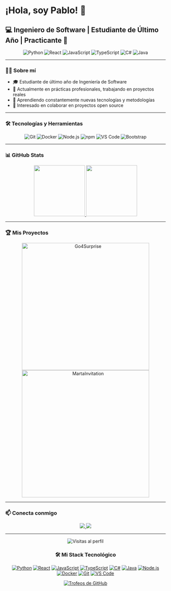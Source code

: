 # ¡Hola, soy Pablo! 👋

## 💻 Ingeniero de Software | Estudiante de Último Año | Practicante 🚀

<div align="center">
  
  <img src="https://img.shields.io/badge/Python-3776AB?style=for-the-badge&logo=python&logoColor=white" alt="Python"/>
  <img src="https://img.shields.io/badge/React-20232A?style=for-the-badge&logo=react&logoColor=61DAFB" alt="React"/>
  <img src="https://img.shields.io/badge/JavaScript-F7DF1E?style=for-the-badge&logo=javascript&logoColor=black" alt="JavaScript"/>
  <img src="https://img.shields.io/badge/TypeScript-007ACC?style=for-the-badge&logo=typescript&logoColor=white" alt="TypeScript"/>
  <img src="https://img.shields.io/badge/C%23-239120?style=for-the-badge&logo=c-sharp&logoColor=white" alt="C#"/>
  <img src="https://img.shields.io/badge/Java-ED8B00?style=for-the-badge&logo=java&logoColor=white" alt="Java"/>
  
</div>

---

### 👨‍💻 Sobre mí

- 🎓 Estudiante de último año de Ingeniería de Software
- 🔭 Actualmente en prácticas profesionales, trabajando en proyectos reales
- 🌱 Aprendiendo constantemente nuevas tecnologías y metodologías
- 👯 Interesado en colaborar en proyectos open source

---

### 🛠️ Tecnologías y Herramientas

<div align="center">
  
  <img src="https://img.shields.io/badge/Git-F05032?style=for-the-badge&logo=git&logoColor=white" alt="Git"/>
  <img src="https://img.shields.io/badge/Docker-2CA5E0?style=for-the-badge&logo=docker&logoColor=white" alt="Docker"/>
  <img src="https://img.shields.io/badge/Node.js-339933?style=for-the-badge&logo=nodedotjs&logoColor=white" alt="Node.js"/>
  <img src="https://img.shields.io/badge/npm-CB3837?style=for-the-badge&logo=npm&logoColor=white" alt="npm"/>
  <img src="https://img.shields.io/badge/VS_Code-0078D4?style=for-the-badge&logo=visual%20studio%20code&logoColor=white" alt="VS Code"/>
  <img src="https://img.shields.io/badge/Bootstrap-563D7C?style=for-the-badge&logo=bootstrap&logoColor=white" alt="Bootstrap"/>
  
</div>

---

### 📊 GitHub Stats

<p align="center">
  <a href="https://github.com/anuraghazra/github-readme-stats">
    <img height="160em" src="https://github-readme-stats-git-masterrstaa-rickstaa.vercel.app/api?username=Pavlo-Rods&show_icons=true&theme=radical&include_all_commits=true&count_private=true"/>
  </a>
  <a href="https://github.com/anuraghazra/github-readme-stats">
    <img height="160em" src="https://github-readme-stats-git-masterrstaa-rickstaa.vercel.app/api/top-langs/?username=Pavlo-Rods&layout=compact&langs_count=7&theme=radical"/>
  </a>
</p>

---

### 🏆 Mis Proyectos

<p align="center">
  <a href="https://github.com/Go4Surprise/Go4Surprise">
    <img width="400" src="https://github-readme-stats-git-masterrstaa-rickstaa.vercel.app/api/pin/?username=Go4Surprise&repo=Go4Surprise&theme=radical&show_icons=true" alt="Go4Surprise">
  </a>
  <a href="https://github.com/Pavlo-Rods/MartaInvitation">
    <img width="400" src="https://github-readme-stats-git-masterrstaa-rickstaa.vercel.app/api/pin/?username=Pavlo-Rods&repo=MartaInvitation&theme=radical&show_icons=true" alt="MartaInvitation">
  </a>
</p>

---

### 📫 Conecta conmigo

<div align="center">
  <a href="https://www.linkedin.com/in/pablo-rodríguez-sánchez-523b3b2b6/?trk=opento_sprofile_goalscard" target="_blank">
    <img src="https://img.shields.io/badge/-LinkedIn-%230077B5?style=for-the-badge&logo=linkedin&logoColor=white" target="_blank">
  </a>
  <a href="mailto:pablo07113@gmail.com">
    <img src="https://img.shields.io/badge/-Gmail-%23333?style=for-the-badge&logo=gmail&logoColor=white" target="_blank">
  </a>
</div>

---

<div align="center">
  <img src="https://komarev.com/ghpvc/?username=Pavlo-Rods&style=for-the-badge&color=blueviolet" alt="Visitas al perfil"/>
</div>

<!-- Skills Tech Stack - Iconos interactivos -->
<div align="center">
  
  ### 🛠️ Mi Stack Tecnológico
  
  <p align="center">
    <a href="https://www.python.org/"><img src="https://img.icons8.com/color/48/000000/python.png" alt="Python"/></a>
    <a href="https://reactjs.org/"><img src="https://img.icons8.com/color/48/000000/react-native.png" alt="React"/></a>
    <a href="https://developer.mozilla.org/en-US/docs/Web/JavaScript"><img src="https://img.icons8.com/color/48/000000/javascript.png" alt="JavaScript"/></a>
    <a href="https://www.typescriptlang.org/"><img src="https://img.icons8.com/color/48/000000/typescript.png" alt="TypeScript"/></a>
    <a href="https://docs.microsoft.com/en-us/dotnet/csharp/"><img src="https://img.icons8.com/color/48/000000/c-sharp-logo.png" alt="C#"/></a>
    <a href="https://www.java.com/"><img src="https://img.icons8.com/color/48/000000/java-coffee-cup-logo.png" alt="Java"/></a>
    <a href="https://nodejs.org/"><img src="https://img.icons8.com/color/48/000000/nodejs.png" alt="Node.js"/></a>
    <a href="https://www.docker.com/"><img src="https://img.icons8.com/color/48/000000/docker.png" alt="Docker"/></a>
    <a href="https://git-scm.com/"><img src="https://img.icons8.com/color/48/000000/git.png" alt="Git"/></a>
    <a href="https://code.visualstudio.com/"><img src="https://img.icons8.com/color/48/000000/visual-studio-code-2019.png" alt="VS Code"/></a>
  </p>
</div>

<!-- Añadido un componente interactivo extra -->
<div align="center">
  <a href="https://github.com/Pavlo-Rods">
    <img src="https://github-profile-trophy.vercel.app/?username=Pavlo-Rods&theme=radical&margin-w=15&margin-h=15&column=7" alt="Trofeos de GitHub" />
  </a>
</div>
